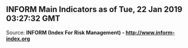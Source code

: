 ## INFORM Main Indicators as of Tue, 22 Jan 2019 03:27:32 GMT

Source: **INFORM (Index For Risk Management) - http://www.inform-index.org**